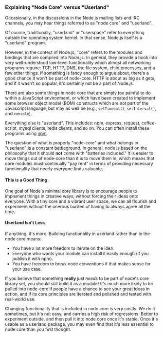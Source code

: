 ### Explaining "Node Core" versus "Userland"

Occasionally, in the discussions in the Node.js mailing lists and IRC channels, you may hear things referred to as "node core" and "userland".

Of course, traditionally, "userland" or "userspace" refer to everything outside the operating system kernel. In that sense, Node.js itself is a "userland" program.

However, in the context of Node.js, "core" refers to the modules and bindings that are compiled into Node.js.  In general, they provide a hook into very well-understood low-level functionality which almost all networking programs require: TCP, HTTP, DNS, the file system, child processes, and a few other things. If something is fancy enough to argue about, there's a good chance it won't be part of node-core. HTTP is about as big as it gets, and if it wasn't so popular, it'd certainly not be a part of Node.js.

There are also some things in node core that are simply too painful to do within a JavaScript environment, or which have been created to implement some browser object model (BOM) constructs which are not part of the Javascript language, but may as well be (e.g., `setTimeout()`, `setInterval()`, and `console`).

Everything else is "userland".  This includes: npm, express, request, coffee-script, mysql clients, redis clients, and so on.  You can often install these programs using [npm](http://npmjs.org/).

The question of what is properly "node-core" and what belongs in "userland" is a constant battleground.  In general, node is based on the philosophy that it should **not** come with "batteries included."  It is easier to move things out of node-core than it is to move them in, which means that core modules must continually "pay rent" in terms of providing necessary functionality that nearly everyone finds valuable.

#### This is a Good Thing.

One goal of Node's minimal core library is to encourage people to implement things in creative ways, without forcing their ideas onto everyone. With a tiny core and a vibrant user space, we can all flourish and experiment without the onerous burden of having to always agree all the time.

#### Userland Isn't Less

If anything, it's more. Building functionality in userland rather than in the node core means:

* You have a lot more freedom to iterate on the idea.
* Everyone who wants your module can install it easily enough (if you publish it with npm).
* You have freedom to break node conventions if that makes sense for your use case.

If you believe that something **really** just *needs* to be part of node's core library set, you should *still* build it as a module!  It's much more likely to be pulled into node-core if people have a chance to see your great ideas in action, and if its core principles are iterated and polished and tested with real-world use.

Changing functionality that is included in node core is very costly.  We do it sometimes, but it's not easy, and carries a high risk of regressions.  Better to experiment outside, and then pull it into node core once it's stable.  Once it's usable as a userland package, you may even find that it's less essential to node core than you first thought.